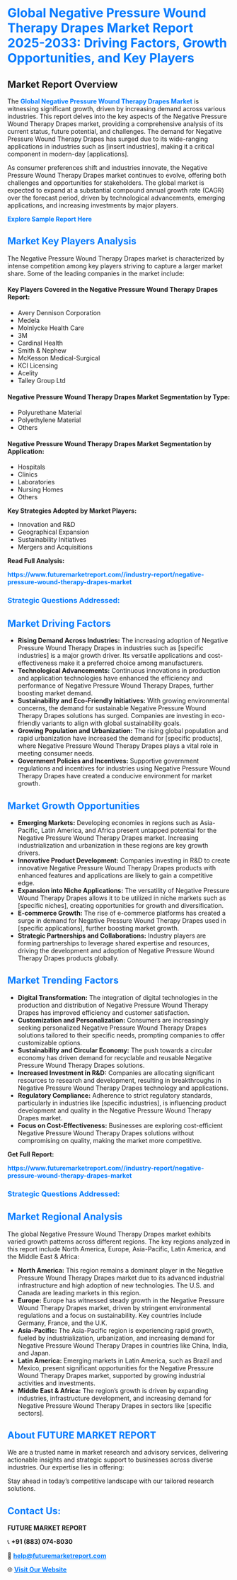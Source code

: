 <h1 style="color: #007BFF;">Global Negative Pressure Wound Therapy Drapes Market Report 2025-2033: Driving Factors, Growth Opportunities, and Key Players</h1>

<section id="overview">
<h2>Market Report Overview</h2>
<p>The <a href="https://www.futuremarketreport.com//industry-report/negative-pressure-wound-therapy-drapes-market" style="color: #007BFF; text-decoration: none;"><strong>Global Negative Pressure Wound Therapy Drapes Market</strong></a> is witnessing significant growth, driven by increasing demand across various industries. This report delves into the key aspects of the Negative Pressure Wound Therapy Drapes market, providing a comprehensive analysis of its current status, future potential, and challenges. The demand for Negative Pressure Wound Therapy Drapes has surged due to its wide-ranging applications in industries such as [insert industries], making it a critical component in modern-day [applications].</p>
<p>As consumer preferences shift and industries innovate, the Negative Pressure Wound Therapy Drapes market continues to evolve, offering both challenges and opportunities for stakeholders. The global market is expected to expand at a substantial compound annual growth rate (CAGR) over the forecast period, driven by technological advancements, emerging applications, and increasing investments by major players.</p>
</section>

<section id="overview">
<p><a href="https://www.futuremarketreport.com//request-sample/reportId=77518" style="color: #007BFF; text-decoration: none;"><strong>Explore Sample Report Here</strong></a></p>
</section>

<section id="key-players">
<h2 style="color: #007BFF;">Market Key Players Analysis</h2>
<p>The Negative Pressure Wound Therapy Drapes market is characterized by intense competition among key players striving to capture a larger market share. Some of the leading companies in the market include:</p>
<h4>Key Players Covered in the Negative Pressure Wound Therapy Drapes Report:</h4>
<ul><li>Avery Dennison Corporation</li><li>Medela</li><li>Molnlycke Health Care</li><li>3M</li><li>Cardinal Health</li><li>Smith &amp; Nephew</li><li>McKesson Medical-Surgical</li><li>KCI Licensing</li><li>Acelity</li><li>Talley Group Ltd</li></ul>
<h4>Negative Pressure Wound Therapy Drapes Market Segmentation by Type:</h4>
<ul><li>Polyurethane Material</li><li>Polyethylene Material</li><li>Others</li></ul>

<h4>Negative Pressure Wound Therapy Drapes Market Segmentation by Application:</h4>
<ul><li>Hospitals</li><li>Clinics</li><li>Laboratories</li><li>Nursing Homes</li><li>Others</li></ul>
<p><strong>Key Strategies Adopted by Market Players:</strong></p>
<ul>
<li>Innovation and R&D</li>
<li>Geographical Expansion</li>
<li>Sustainability Initiatives</li>
<li>Mergers and Acquisitions</li>
</ul>
</section>

<section>
<p><strong>Read Full Analysis: </strong></p><a href="https://www.futuremarketreport.com//industry-report/negative-pressure-wound-therapy-drapes-market" style="color: #007BFF; text-decoration: none;"><strong>https://www.futuremarketreport.com//industry-report/negative-pressure-wound-therapy-drapes-market</strong></a>
<h3 style="color: #007BFF;">Strategic Questions Addressed:</h3>
</section>

<section id="driving-factors">
<h2 style="color: #007BFF;">Market Driving Factors</h2>
<ul>
<li><strong>Rising Demand Across Industries:</strong> The increasing adoption of Negative Pressure Wound Therapy Drapes in industries such as [specific industries] is a major growth driver. Its versatile applications and cost-effectiveness make it a preferred choice among manufacturers.</li>
<li><strong>Technological Advancements:</strong> Continuous innovations in production and application technologies have enhanced the efficiency and performance of Negative Pressure Wound Therapy Drapes, further boosting market demand.</li>
<li><strong>Sustainability and Eco-Friendly Initiatives:</strong> With growing environmental concerns, the demand for sustainable Negative Pressure Wound Therapy Drapes solutions has surged. Companies are investing in eco-friendly variants to align with global sustainability goals.</li>
<li><strong>Growing Population and Urbanization:</strong> The rising global population and rapid urbanization have increased the demand for [specific products], where Negative Pressure Wound Therapy Drapes plays a vital role in meeting consumer needs.</li>
<li><strong>Government Policies and Incentives:</strong> Supportive government regulations and incentives for industries using Negative Pressure Wound Therapy Drapes have created a conducive environment for market growth.</li>
</ul>
</section>

<section id="growth-opportunities">
<h2 style="color: #007BFF;">Market Growth Opportunities</h2>
<ul>
<li><strong>Emerging Markets:</strong> Developing economies in regions such as Asia-Pacific, Latin America, and Africa present untapped potential for the Negative Pressure Wound Therapy Drapes market. Increasing industrialization and urbanization in these regions are key growth drivers.</li>
<li><strong>Innovative Product Development:</strong> Companies investing in R&D to create innovative Negative Pressure Wound Therapy Drapes products with enhanced features and applications are likely to gain a competitive edge.</li>
<li><strong>Expansion into Niche Applications:</strong> The versatility of Negative Pressure Wound Therapy Drapes allows it to be utilized in niche markets such as [specific niches], creating opportunities for growth and diversification.</li>
<li><strong>E-commerce Growth:</strong> The rise of e-commerce platforms has created a surge in demand for Negative Pressure Wound Therapy Drapes used in [specific applications], further boosting market growth.</li>
<li><strong>Strategic Partnerships and Collaborations:</strong> Industry players are forming partnerships to leverage shared expertise and resources, driving the development and adoption of Negative Pressure Wound Therapy Drapes products globally.</li>
</ul>
</section>

<section id="trending-factors">
<h2 style="color: #007BFF;">Market Trending Factors</h2>
<ul>
<li><strong>Digital Transformation:</strong> The integration of digital technologies in the production and distribution of Negative Pressure Wound Therapy Drapes has improved efficiency and customer satisfaction.</li>
<li><strong>Customization and Personalization:</strong> Consumers are increasingly seeking personalized Negative Pressure Wound Therapy Drapes solutions tailored to their specific needs, prompting companies to offer customizable options.</li>
<li><strong>Sustainability and Circular Economy:</strong> The push towards a circular economy has driven demand for recyclable and reusable Negative Pressure Wound Therapy Drapes solutions.</li>
<li><strong>Increased Investment in R&D:</strong> Companies are allocating significant resources to research and development, resulting in breakthroughs in Negative Pressure Wound Therapy Drapes technology and applications.</li>
<li><strong>Regulatory Compliance:</strong> Adherence to strict regulatory standards, particularly in industries like [specific industries], is influencing product development and quality in the Negative Pressure Wound Therapy Drapes market.</li>
<li><strong>Focus on Cost-Effectiveness:</strong> Businesses are exploring cost-efficient Negative Pressure Wound Therapy Drapes solutions without compromising on quality, making the market more competitive.</li>
</ul>
</section>

<section>
<p><strong>Get Full Report: </strong></p><a href="https://www.futuremarketreport.com//industry-report/negative-pressure-wound-therapy-drapes-market" style="color: #007BFF; text-decoration: none;"><strong>https://www.futuremarketreport.com//industry-report/negative-pressure-wound-therapy-drapes-market</strong></a>
<h3 style="color: #007BFF;">Strategic Questions Addressed:</h3>
</section>


<section id="regional-analysis">
<h2 style="color: #007BFF;">Market Regional Analysis</h2>
<p>The global Negative Pressure Wound Therapy Drapes market exhibits varied growth patterns across different regions. The key regions analyzed in this report include North America, Europe, Asia-Pacific, Latin America, and the Middle East & Africa:</p>
<ul>
<li><strong>North America:</strong> This region remains a dominant player in the Negative Pressure Wound Therapy Drapes market due to its advanced industrial infrastructure and high adoption of new technologies. The U.S. and Canada are leading markets in this region.</li>
<li><strong>Europe:</strong> Europe has witnessed steady growth in the Negative Pressure Wound Therapy Drapes market, driven by stringent environmental regulations and a focus on sustainability. Key countries include Germany, France, and the U.K.</li>
<li><strong>Asia-Pacific:</strong> The Asia-Pacific region is experiencing rapid growth, fueled by industrialization, urbanization, and increasing demand for Negative Pressure Wound Therapy Drapes in countries like China, India, and Japan.</li>
<li><strong>Latin America:</strong> Emerging markets in Latin America, such as Brazil and Mexico, present significant opportunities for the Negative Pressure Wound Therapy Drapes market, supported by growing industrial activities and investments.</li>
<li><strong>Middle East & Africa:</strong> The region’s growth is driven by expanding industries, infrastructure development, and increasing demand for Negative Pressure Wound Therapy Drapes in sectors like [specific sectors].</li>
</ul>
</section>

<footer>
<h2 style="color: #007BFF;">About FUTURE MARKET REPORT</h2>
<p>We are a trusted name in market research and advisory services, delivering actionable insights and strategic support to businesses across diverse industries. Our expertise lies in offering:</p>

<p>Stay ahead in today’s competitive landscape with our tailored research solutions.</p>

<h2 style="color: #007BFF;">Contact Us:</h2>
<p><strong>FUTURE MARKET REPORT</strong></p>
<p>📞 <strong>+91 (883) 074-8030</strong></p>
<p>📧 <strong><a href="mailto:help@futuremarketreport.com" style="color: #007BFF;">help@futuremarketreport.com</a></strong></p>
<p>🌐 <strong><a href="https://www.futuremarketreport.com/" style="color: #007BFF;">Visit Our Website</a></strong></p>
</footer>
